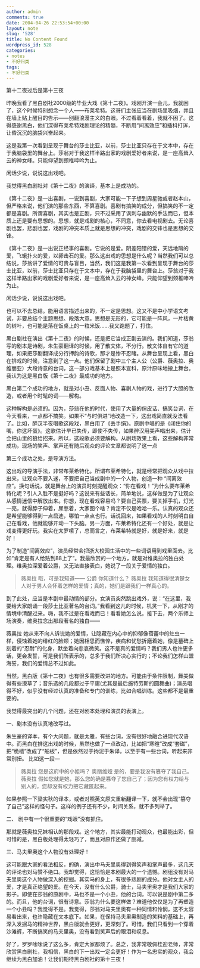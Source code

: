 ```yaml
---
author: admin
comments: true
date: 2004-04-26 22:53:54+00:00
layout: note
slug: '528'
title: No Content Found
wordpress_id: 528
categories:
- notes
- 不好归类
tags:
- 不好归类
---
```


第十二夜过后是第十三夜

昨晚我看了黑白剧社2000级的毕业大戏《第十二夜》。戏刚开演一会儿，我就困了，这个时候特别想念一个人――布莱希特。这哥们主张应当在剧场里吸烟，并且在墙上贴上醒目的告示――别翻浪漫主义的白眼。不过看着看着，我就不困了。这得感谢黑白，他们深得布莱希特戏剧理论的精髓，不断用“间离效应”和插科打诨，让昏沉沉的脑袋兴奋起来。

这是我第一次看到呈现于舞台的莎士比亚，以前，莎士比亚只存在于文本中，存在于我脑袋里的舞台上。莎翁对于我这样半路出家的戏剧爱好者来说，是一座高耸入云的神女峰。只能仰望到颈椎呻吟为止。

闲话少说，说说这出戏吧。

 我觉得黑白剧社对《第十二夜》的演绎，基本上是成功的。

《第十二夜》是一出喜剧，一说到喜剧，大家可能一下子想到周星驰或者赵本山，但严格来说，他们演的那些东西，不算喜剧。喜剧有搞笑的成分，但搞笑的不一定都是喜剧。所谓喜剧，其实也是正剧，只不过采用了讽刺与幽默的手法而已，但本质上还是要有思想的。思想，就是戏剧的核心，不同意，你去看电视剧去。无论喜剧也罢，悲剧也罢，戏剧的冲突本质上就是思想的冲突，戏剧的交锋也是思想的交锋。

 《第十二夜》是一出说正经事的喜剧。它说的是爱。阴差阳错的爱，天远地隔的爱，飞蛾扑火的爱，以卵击石的爱。那么这出戏的思想是什么呢？当然我们可以总结说，莎翁讲了爱情的可贵与盲目，当然，我们这是我第一次看到呈现于舞台的莎士比亚，以前，莎士比亚只存在于文本中，存在于我脑袋里的舞台上。莎翁对于我这样半路出家的戏剧爱好者来说，是一座高耸入云的神女峰。只能仰望到颈椎呻吟为止。

 闲话少说，说说这出戏吧。
 
也可以不去总结。能用语言描述出来的，不一定是思想。这又不是中小学语文考试，非要总结个主题思想、段落大意。思想是无形的，它可能是一阵风，一片枯黄的树叶，也可能是落在饭桌上的一粒米饭……我又跑题了，打住。

黑白剧社在演出《第十二夜》的时候，还是把它当成正剧去演的。我们知道，莎翁写的剧本是诗剧，朱生豪翻译的时候，用了散文体，不分行。散文体自有它的道理，如果把莎剧翻译成分行押韵的诗歌，那才是惨不忍睹。从舞台呈现上看，黑白在排戏的时候，注意到了这一点。他们保留了剧中三个主人公（公爵、薇奥拉、奥维丽亚）大段诗意的台词，这一部分戏基本上是照本宣科，原汁原味地搬上舞台。我认为这是黑白版《第十二夜》最成功的地方。

黑白第二个成功的地方，就是对小丑、反面人物、喜剧人物的戏，进行了大胆的改造，或者用个时髦的词――解构。
 
这种解构是必须的。因为，莎翁在他的时代，使用了大量的俏皮话、搞笑台词，在今天看来，一点都不搞笑。如果不“与时俱进”地改造一下，这出戏简直就没法看了。比如，醉汉半夜唱歌这段戏，黑白用了《丢手绢》。原剧中唱的是《闭住你的嘴，你这坏蛋》。这歌估计早已失传，即使不失传，如果醉汉用美声唱出来，估计会把山里的狼给招来。所以，这段歌必须要解构。从剧场效果上看，这些解构非常成功，现场的笑声、掌声还有随后观众的评论文章都说明了这一点

第三个成功之处，是导演方法。
 
这出戏的导演手法，非常布莱希特化。所谓布莱希特化，就是经常把观众从戏中拉出来，让观众不要入迷，不要把自己当成剧中的一个人物，创造一种 “间离效应”。换句话说，就是舞台上的演员时刻提醒观众：“你在看戏！”为什么要布莱希特化呢？引人入胜不是挺好吗？这说来有些话长，简单地说，这样做是为了让观众从感情迷信中解放出来。你想，现在看戏容易吗？要自己买票，要关掉手机，灯光一亮，就得脖子伸着，尿憋着，大家图个啥？肯定不仅是哈哈一乐。认真的观众还是希望能够得到一点启迪，哪怕一点点也行。话说回来，如果看戏的人时刻明白自己在看戏，他就能够开动一下头脑。另一方面，布莱希特化还有一个好处，就是让戏变得更好玩。我实在太罗嗦了，总而言之，布莱希特就是好，就是好来，就是好！
 
为了制造“间离效应”，演员经常会把浙大校园生活中的一些词语用到戏里面去。比如“肯定是有人给贴到88上了”。我最欣赏的一个地方，就是对维奥拉的独白处理。维奥拉深爱着公爵，又无法直接表白，她说了一段关于爱情的独白。
 




<blockquote>薇奥拉  哦，可是我知道—— 
公爵  你知道什么？ 
薇奥拉  我知道得很清楚女人对于男人会怀着怎样的爱情；真的，她们是跟我们一样真心的。</blockquote>




 
到了此处，应当是本剧中最动情的部分。女演员突然跳出戏外，说：“在这里，我要给大家朗诵一段莎士比亚著名的台词。”我看到这儿的时候，机灵一下，从刚才的情境中清醒过来。嗨，我不过是在看戏而已！看看她怎么说。接下去，两个乐师上场演奏，维奥拉念出那段著名的独白――
 
薇奥拉  她从来不向人诉说她的爱情，让隐藏在内心中的抑郁像蓓蕾中的蛀虫一样，侵蚀着她的绯红的脸颊；她因相思而憔悴，疾病和忧愁折磨着她，像是墓碑上刻着的“忍耐”的化身，默坐着向悲哀微笑。这不是真的爱情吗？我们男人也许更多话，更会发誓，可是我们所表示的，总多于我们所决心实行的；不论我们怎样山盟海誓，我们的爱情总不过如此。
 
当然，黑白版《第十二夜》也有很多需要改进的地方。可能由于条件限制，舞美做得有些潦草了；音乐选的几段都过于平庸(尤其是最后施特劳斯的圆舞曲)；演员唱得不好，似乎没有经过认真的准备和专门的训练，比如合唱训练。这些都不是最重要的。
 
我觉得最突出的几个问题，还在对剧本处理和演员的表演上。
 
一、剧本没有认真地改写过。
 
朱生豪的译本，有个大问题，就是太雅，有些台词，没有很好地融合进现代汉语中。而黑白在排这出戏的时候，虽然也做了一点改动，比如把“寒暄”改成“套磁”，把“桅樯”改成了“船板”，但是依然过于拘泥于朱译，以至于有一些台词，听起来非常别扭。
 比如这一段—
 




<blockquote>薇奥拉  您是这府中的小姐吗？ 
奥丽维娅  是的，要是我没有篡夺了我自己。 
薇奥拉  假如您就是她，那么您的确是篡夺了您自己了；因为您有权力给与别人的，您却没有权力把它藏匿起来。</blockquote>





如果参照一下梁实秋的译本，或者对照英文原文重新翻译一下，就不会出现“篡夺了自己”这样的怪句子。这样的例子还有不少，时间关系，就不多列举了。

二、 剧中有一个很重要的“戏眼”没有抓住。
 
那就是薇奥拉兄妹相认的那段戏。这个地方，其实最能打动观众，也最能出彩，但可惜的是，黑白版处理得太轻巧了，而且对原作还做了删减。
 
三、马夫里奥这个人物没有处理好！
 
这可能跟大家的看法相反，的确，演出中马夫里奥得到得笑声和掌声最多，这几天的评论也对马赞不绝口。我却觉得，这恰恰是本剧最大的一个遗憾。剧组没有对马夫里奥这个人物做深入的挖掘。其实马的身上，有很多悲剧的成分。他对女主人的爱，才是真正绝望的爱。在今天，没有什么公爵，骑士，马夫里奥才是我们大家的影子。即使在莎翁的原剧中，马也不是一个小丑，他的台词，可以说是剧中第二多的。而且，他的台词，很有诗意。莎翁为什么要这样做？难道他仅仅是为了再塑造一个小丑吗？我觉得不是。我觉得，莎翁对马夫里奥有一种同情和怜悯，这不太容易看出来，也许隐藏在文本底下。如果，在保持马夫里奥制造的笑料的基础上，再深入发掘马的精神世界，黑白版就会更好，更深刻了。可惜，我们只看到一个穿着沙滩裤，不断搞笑的马夫里奥，没有看到笑声后的眼泪和叹息。
 
好了，罗罗嗦嗦说了这么多，肯定大家都烦了。总之，我非常敬佩桂迎老师，非常欣赏黑白剧社，我相信，黑白的下一出戏一定会更好！作为一名忠实的观众，我会继续为黑白加油！让我们期待黑白剧社的第十三夜！

